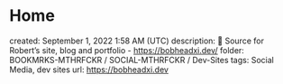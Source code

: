 # Home

created: September 1, 2022 1:58 AM (UTC)
description: 📰 Source for Robert’s site, blog and portfolio - https://bobheadxi.dev/
folder: BOOKMRKS-MTHRFCKR / SOCIAL-MTHRFCKR / Dev-Sites
tags: Social Media, dev sites
url: https://bobheadxi.dev
